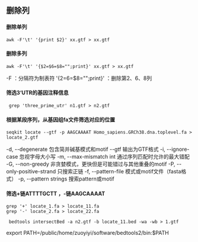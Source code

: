 ## 删除列
#### 删除单列
```
awk -F'\t' '{print $2}' xx.gtf > xx.gtf
```
#### 删除多列
```
awk -F'\t' '{$2=$6=$8="";print}' xx.gtf > xx.gtf
``` 
-F ：分隔符为制表符
'{$2=$6=$8="";print}' ：删除第2、6、8列
####  筛选3‘UTR的基因注释信息
```
 grep 'three_prime_utr' n1.gtf > n2.gtf
```
#### 根据某段序列，从基因组fa文件筛选对应的位置
```
seqkit locate --gtf -p AAGCAAAAT Homo_sapiens.GRCh38.dna.toplevel.fa > locate_2.gtf
```
 -d, --degenerate 包含简并碱基模式和motif
  --gtf 输出为GTF格式
  -i, --ignore-case 忽视字母大小写
  -m, --max-mismatch int 通过序列匹配时允许的最大错配
  -G, --non-greedy 非贪婪模式，更快但是可能错过与其他重叠的motif
  -P, --only-positive-strand 只搜索正链
  -f, --pattern-file 模式或motif文件（fasta格式）
  -p, --pattern strings 搜索pattern或motif
#### 筛选+链ATTTTGCTT ，-链AAGCAAAAT
```
grep '+' locate_1.fa > locate_11.fa
grep '-' locate_2.fa > locate_22.fa

```
```
 bedtools intersectBed -a n2.gtf -b locate_11.bed -wa -wb > 1.gtf
```
export PATH=/public/home/zuoyiyi/software/bedtools2/bin:$PATH
<!--stackedit_data:
eyJoaXN0b3J5IjpbMTk5MDA0ODczMSwxMTEwNTE0OTg4LC0xMT
IwMjkwNzMxLC05NTE1NDExOTVdfQ==
-->